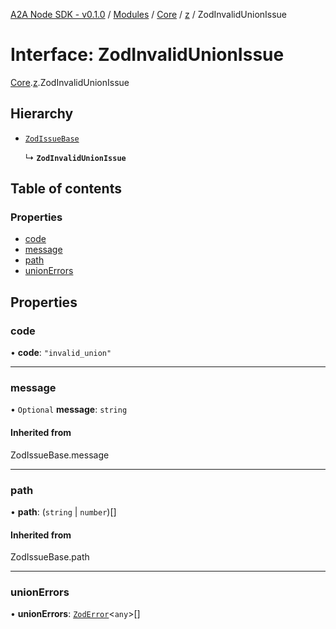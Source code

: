 [A2A Node SDK - v0.1.0](../README.md) / [Modules](../modules.md) / [Core](../modules/Core.md) / [z](../modules/Core.z.md) / ZodInvalidUnionIssue

# Interface: ZodInvalidUnionIssue

[Core](../modules/Core.md).[z](../modules/Core.z.md).ZodInvalidUnionIssue

## Hierarchy

- [`ZodIssueBase`](../modules/Core.z.md#zodissuebase)

  ↳ **`ZodInvalidUnionIssue`**

## Table of contents

### Properties

- [code](Core.z.ZodInvalidUnionIssue.md#code)
- [message](Core.z.ZodInvalidUnionIssue.md#message)
- [path](Core.z.ZodInvalidUnionIssue.md#path)
- [unionErrors](Core.z.ZodInvalidUnionIssue.md#unionerrors)

## Properties

### code

• **code**: ``"invalid_union"``

___

### message

• `Optional` **message**: `string`

#### Inherited from

ZodIssueBase.message

___

### path

• **path**: (`string` \| `number`)[]

#### Inherited from

ZodIssueBase.path

___

### unionErrors

• **unionErrors**: [`ZodError`](../classes/Core.z.ZodError.md)\<`any`\>[]
